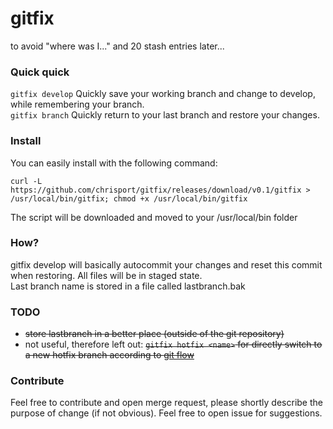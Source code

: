 # gitfix

to avoid "where was I..." and 20 stash entries later...

### Quick quick
`gitfix develop` Quickly save your working branch and change to develop, while remembering your branch.   
`gitfix branch`  Quickly return to your last branch and restore your changes.


### Install

You can easily install with the following command:
```
curl -L https://github.com/chrisport/gitfix/releases/download/v0.1/gitfix > /usr/local/bin/gitfix; chmod +x /usr/local/bin/gitfix
```
The script will be downloaded and moved to your /usr/local/bin folder

### How?
gitfix develop will basically autocommit your changes and reset this commit when restoring. All files will be in staged state.   
Last branch name is stored in a file called lastbranch.bak

### TODO
- ~~store lastbranch in a better place (outside of the git repository)~~
- not useful, therefore left out: ~~`gitfix hotfix <name>`  for directly switch to a new hotfix branch according to [git flow](https://danielkummer.github.io/git-flow-cheatsheet/)~~

### Contribute
Feel free to contribute and open merge request, please shortly describe the purpose of change (if not obvious). 
Feel free to open issue for suggestions.
